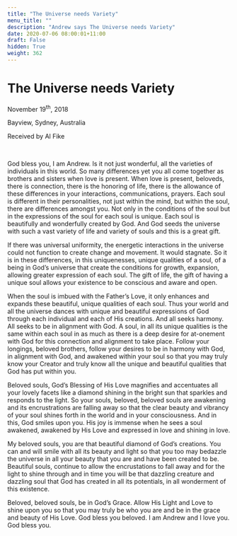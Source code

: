 ```yaml
---
title: "The Universe needs Variety"
menu_title: ""
description: "Andrew says The Universe needs Variety"
date: 2020-07-06 08:00:01+11:00
draft: False
hidden: True
weight: 362
---
```

# The Universe needs Variety

November 19<sup>th</sup>, 2018

Bayview, Sydney, Australia

Received by Al Fike

 

God bless you, I am Andrew. Is it not just wonderful, all the varieties of individuals in this world. So many differences yet you all come together as brothers and sisters when love is present. When love is present, beloveds, there is connection, there is the honoring of life, there is the allowance of these differences in your interactions, communications, prayers. Each soul is different in their personalities, not just within the mind, but within the soul, there are differences amongst you. Not only in the conditions of the soul but in the expressions of the soul for each soul is unique. Each soul is beautifully and wonderfully created by God. And God seeds the universe with such a vast variety of life and variety of souls and this is a great gift.  

If there was universal uniformity, the energetic interactions in the universe could not function to create change and movement. It would stagnate. So it is in these differences, in this uniquenesses, unique qualities of a soul, of a being in God’s universe that create the conditions for growth, expansion, allowing greater expression of each soul. The gift of life, the gift of having a unique soul allows your existence to be conscious and aware and open. 

When the soul is imbued with the Father’s Love, it only enhances and expands these beautiful, unique qualities of each soul. Thus your world and all the universe dances with unique and beautiful expressions of God through each individual and each of His creations. And all seeks harmony. All seeks to be in alignment with God. A soul, in all its unique qualities is the same within each soul in as much as there is a deep desire for at-onement with God for this connection and alignment to take place. Follow your longings, beloved brothers, follow your desires to be in harmony with God, in alignment with God, and awakened within your soul so that you may truly know your Creator and truly know all the unique and beautiful qualities that God has put within you. 

Beloved souls, God’s Blessing of His Love magnifies and accentuates all your lovely facets like a diamond shining in the bright sun that sparkles and responds to the light. So your souls, beloved, beloved souls are awakening and its encrustrations are falling away so that the clear beauty and vibrancy of your soul shines forth in the world and in your consciousness. And in this, God smiles upon you. His joy is immense when he sees a soul awakened, awakened by His Love and expressed in love and shining in love. 

My beloved souls, you are that beautiful diamond of God’s creations. You can and will smile with all its beauty and light so that you too may bedazzle the universe in all your beauty that you are and have been created to be. Beautiful souls, continue to allow the encrustations to fall away and for the light to shine through and in time you will be that dazzling creature and dazzling soul that God has created in all its potentials, in all wonderment of this existence. 

Beloved, beloved souls, be in God’s Grace. Allow His Light and Love to shine upon you so that you may truly be who you are and be in the grace and beauty of His Love. God bless you beloved. I am Andrew and I love you. God bless you. 